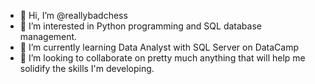 - 👋 Hi, I’m @reallybadchess
- 👀 I’m interested in Python programming and SQL database management.
- 🌱 I’m currently learning Data Analyst with SQL Server on DataCamp 
- 💞️ I’m looking to collaborate on pretty much anything that will help me solidify the skills I'm developing.


<!---
reallybadchess/reallybadchess is a ✨ special ✨ repository because its `README.md` (this file) appears on your GitHub profile.

You can click the Preview link to take a look at your changes.
--->
